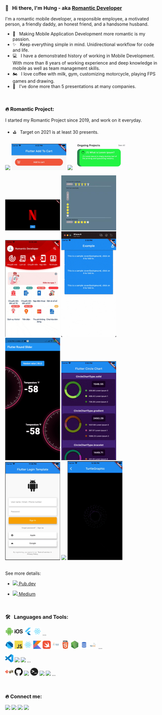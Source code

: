### 👋 &nbsp; Hi there, I'm Hưng - aka [Romantic Developer](https://romanticdeveloper.com)

I'm a romantic mobile developer, a responsible employee, a motivated person, a friendly daddy, an honest friend, and a handsome husband.

- 🌈  &nbsp; Making Mobile Application Development more romantic is my passion.
- ✨ &nbsp; Keep everything simple in mind. Unidirectional workflow for code and life.​
- 💻 &nbsp; I have a demonstrated history of working in Mobile Development. With more than 8 years of working experience and deep knowledge in mobile as well as team management skills.
- 🏍 &nbsp; I love coffee with milk, gym, customizing motorcycle, playing FPS games and drawing.
- 🤝 &nbsp; I've done more than 5 presentations at many companies.
<br />

### 🔥 Romantic Project:
I started my Romantic Project since 2019, and work on it everyday.
<br />
- ⛳ &nbsp; Target on 2021 is at least 30 presents.

[<img src="https://github.com/minhhung2556/romantic_project_flutter_story_list/raw/master/demo.gif" width="176" />](https://pub.dev/packages/flutter_story_list)
[<img src="https://github.com/minhhung2556/romantic_project_flutter_add_to_cart_button/raw/master/demo.gif" width="176" />](https://pub.dev/packages/flutter_add_to_cart_button)
[<img src="https://www.payoo.vn/website/static/css/image/payoo-logo.png" width="176" />](https://pub.dev/packages/flutter_payoo_vn)
[<img src="https://github.com/minhhung2556/romantic_project_flutter_horizontal_featured_list/raw/master/demo.gif" width="176" />](https://pub.dev/packages/flutter_horizontal_featured_list)

[<img src="./netflix.gif" width="176" />](https://minhhung2556.medium.com/romantic-project-how-to-create-the-netflix-logo-animation-in-flutter-ae20b40d6a7f)
[<img src="https://github.com/minhhung2556/romantic_project_flutter_rating_stars/raw/master/demo.gif" width="176" />](https://pub.dev/packages/flutter_rating_stars)
[<img src="https://github.com/minhhung2556/romantic_project_flutter_collapsing_toolbar/raw/master/demo.gif" width="176" />](https://pub.dev/packages/flutter_collapsing_toolbar)
[<img src="https://github.com/minhhung2556/romantic_project_flutter_folding_card/raw/master/demo.gif" width="176" />](https://pub.dev/packages/flutter_folding_card)
[<img src="https://github.com/minhhung2556/romantic_project_flutter_round_slider/raw/master/demo.gif" width="176" />](https://pub.dev/packages/flutter_round_slider)
[<img src="https://github.com/minhhung2556/romantic_project_flutter_circle_chart/raw/master/demo.gif" width="176" />](https://pub.dev/packages/flutter_circle_chart)
[<img src="https://github.com/minhhung2556/romantic_project_flutter_login_template/raw/master/demo.gif" width="176" />](https://pub.dev/packages/flutter_login_template)
[<img src="https://github.com/minhhung2556/romantic_project_flutter_horizontal_date_picker/raw/master/demo.gif" width="176" />](https://pub.dev/packages/flutter_horizontal_date_picker)
[<img src="https://github.com/minhhung2556/romantic_project_flutter_fractal/raw/master/demo.gif" width="176" />](https://pub.dev/packages/flutter_fractal)

<br />
See more details:

- [<img src="https://upload.wikimedia.org/wikipedia/commons/7/7e/Dart-logo.png" width="26px" /> Pub.dev](https://pub.dev/publishers/romanticdeveloper.com/packages)

-  [<img src="https://cdn3.iconfinder.com/data/icons/social-media-2285/1151/Medium_logo_-_black-512.png" width="26px" /> Medium](https://minhhung2556.medium.com/)

<br />

### 🛠 &nbsp; Languages and Tools:

[<img width="26px" src="https://raw.githubusercontent.com/github/explore/80688e429a7d4ef2fca1e82350fe8e3517d3494d/topics/android/android.png" />]()
[<img width="26px" src="https://raw.githubusercontent.com/github/explore/80688e429a7d4ef2fca1e82350fe8e3517d3494d/topics/ios/ios.png" />]()
[<img width="26px" src="https://raw.githubusercontent.com/github/explore/80688e429a7d4ef2fca1e82350fe8e3517d3494d/topics/flutter/flutter.png" />]()
[<img width="26px" src="https://raw.githubusercontent.com/github/explore/80688e429a7d4ef2fca1e82350fe8e3517d3494d/topics/react-native/react-native.png" />]()
...
<br />

[<img width="26px" src="https://raw.githubusercontent.com/github/explore/80688e429a7d4ef2fca1e82350fe8e3517d3494d/topics/dart/dart.png" />]()
[<img width="26px" src="https://raw.githubusercontent.com/github/explore/80688e429a7d4ef2fca1e82350fe8e3517d3494d/topics/javascript/javascript.png" />]()
[<img width="26px" src="https://raw.githubusercontent.com/github/explore/80688e429a7d4ef2fca1e82350fe8e3517d3494d/topics/react/react.png" />]()
[<img width="26px" src="https://raw.githubusercontent.com/github/explore/80688e429a7d4ef2fca1e82350fe8e3517d3494d/topics/kotlin/kotlin.png" />]()
[<img width="26px" src="https://raw.githubusercontent.com/github/explore/80688e429a7d4ef2fca1e82350fe8e3517d3494d/topics/swift/swift.png" />]()
[<img width="26px" src="https://raw.githubusercontent.com/github/explore/80688e429a7d4ef2fca1e82350fe8e3517d3494d/topics/java/java.png" />]()
[<img width="26px" src="https://raw.githubusercontent.com/github/explore/80688e429a7d4ef2fca1e82350fe8e3517d3494d/topics/html/html.png" />]()
[<img width="26px" src="https://raw.githubusercontent.com/github/explore/80688e429a7d4ef2fca1e82350fe8e3517d3494d/topics/nodejs/nodejs.png" />]()
[<img width="26px" src="https://raw.githubusercontent.com/github/explore/80688e429a7d4ef2fca1e82350fe8e3517d3494d/topics/sql/sql.png" />]()
[<img width="26px" src="https://raw.githubusercontent.com/github/explore/80688e429a7d4ef2fca1e82350fe8e3517d3494d/topics/mysql/mysql.png" />]()
...
<br />

[<img width="26px" src="https://raw.githubusercontent.com/github/explore/80688e429a7d4ef2fca1e82350fe8e3517d3494d/topics/visual-studio-code/visual-studio-code.png" />]()
[<img width="26px" src="https://upload.wikimedia.org/wikipedia/commons/thumb/9/9c/IntelliJ_IDEA_Icon.svg/1200px-IntelliJ_IDEA_Icon.svg.png" />]()
[<img width="26px" src="https://brandslogos.com/wp-content/uploads/images/large/eclipse-logo-vector.svg" />]()
...
<br />

[<img width="26px" src="https://raw.githubusercontent.com/github/explore/80688e429a7d4ef2fca1e82350fe8e3517d3494d/topics/git/git.png" />]()
[<img width="26px" src="https://raw.githubusercontent.com/github/explore/78df643247d429f6cc873026c0622819ad797942/topics/github/github.png" />]()
[<img width="26px" src="https://about.gitlab.com/images/icons/logos/slp-icon.svg" />]()
[<img width="26px" src="https://raw.githubusercontent.com/github/explore/80688e429a7d4ef2fca1e82350fe8e3517d3494d/topics/terminal/terminal.png" />]()
[<img width="26px" src="https://raw.githubusercontent.com/odb/official-bash-logo/master/assets/Logos/Icons/PNG/32x32.png" />]()
[<img width="26px" src="https://res.cloudinary.com/practicaldev/image/fetch/s--MGFgk-2t--/c_imagga_scale,f_auto,fl_progressive,h_900,q_auto,w_1600/https://i.imgur.com/NZZgERx.png" />]()
...
<br />

<br />

### 🔥 Connect me:
[<img src="https://content.linkedin.com/content/dam/me/business/en-us/amp/brand-site/v2/bg/LI-Bug.svg.original.svg" width="26px" />](https://www.linkedin.com/in/hungldm/)
[<img src="https://upload.wikimedia.org/wikipedia/commons/0/05/Facebook_Logo_%282019%29.png" width="26px" />](https://www.facebook.com/luongdominhhung)
[<img src="https://lh3.googleusercontent.com/0rpHlrX8IG77awQMuUZpQ0zGWT7HRYtpncsuRnFo6V3c8Lh2hPjXnEuhDDd-OsLz1vua4ld2rlUYFAaBYk-rZCODmi2eJlwUEVsZgg" width="26px" />](mailto:minhhung2556@gmail.com)
[<img src="https://secure.skypeassets.com/content/dam/scom/legal/brand-guidelines/skype-icon.svg" width="26px" />](https://join.skype.com/invite/aQ1WVNVCMHIa)
